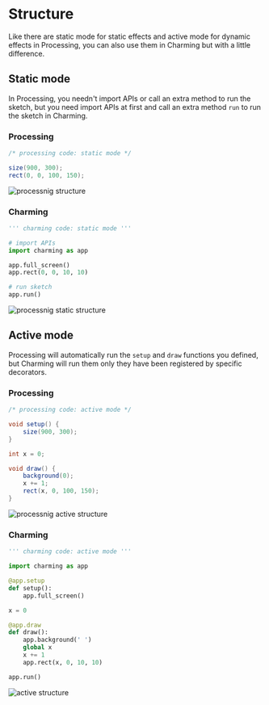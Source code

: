 # Structure

Like there are static mode for static effects and active mode for dynamic effects in Processing, you can also use them in Charming but with a little difference.

## Static mode

In Processing, you needn't import APIs or call an extra method to run the sketch, but you need import APIs at first and call an extra method `run` to run the sketch in Charming.

### Processing

```java
/* processing code: static mode */

size(900, 300);
rect(0, 0, 100, 150);
```

![processnig structure](https://raw.githubusercontent.com/gh2hq/public-files/master/processing_structure_static.png)

### Charming

```python
''' charming code: static mode '''

# import APIs
import charming as app

app.full_screen()
app.rect(0, 0, 10, 10)

# run sketch
app.run()
```

![processnig static structure](https://raw.githubusercontent.com/gh2hq/public-files/master/structure_static.png)

## Active mode

Processing will automatically run the `setup` and `draw` functions you defined, but Charming will run them only they have been registered by specific decorators.

### Processing

```java
/* processing code: active mode */

void setup() {
    size(900, 300);
}

int x = 0;

void draw() {
    background(0);
    x += 1;
    rect(x, 0, 100, 150);
}
```

![processnig active structure](https://raw.githubusercontent.com/gh2hq/public-files/master/processing_structure_active.gif)

### Charming

```py
''' charming code: active mode '''

import charming as app

@app.setup
def setup():
    app.full_screen()

x = 0

@app.draw
def draw():
    app.background(' ')
    global x
    x += 1
    app.rect(x, 0, 10, 10)

app.run()
```

![active structure](https://raw.githubusercontent.com/gh2hq/public-files/master/structure_active.gif)